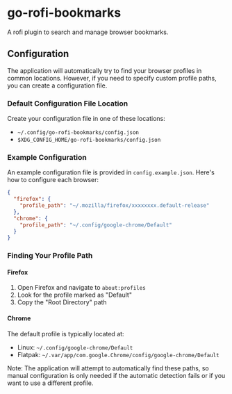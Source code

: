 # go-rofi-bookmarks

A rofi plugin to search and manage browser bookmarks.

## Configuration

The application will automatically try to find your browser profiles in common locations. However, if you need to specify custom profile paths, you can create a configuration file.

### Default Configuration File Location

Create your configuration file in one of these locations:
- `~/.config/go-rofi-bookmarks/config.json`
- `$XDG_CONFIG_HOME/go-rofi-bookmarks/config.json`

### Example Configuration

An example configuration file is provided in `config.example.json`. Here's how to configure each browser:

```json
{
  "firefox": {
    "profile_path": "~/.mozilla/firefox/xxxxxxxx.default-release"
  },
  "chrome": {
    "profile_path": "~/.config/google-chrome/Default"
  }
}
```

### Finding Your Profile Path

#### Firefox
1. Open Firefox and navigate to `about:profiles`
2. Look for the profile marked as "Default"
3. Copy the "Root Directory" path

#### Chrome
The default profile is typically located at:
- Linux: `~/.config/google-chrome/Default`
- Flatpak: `~/.var/app/com.google.Chrome/config/google-chrome/Default`

Note: The application will attempt to automatically find these paths, so manual configuration is only needed if the automatic detection fails or if you want to use a different profile.
